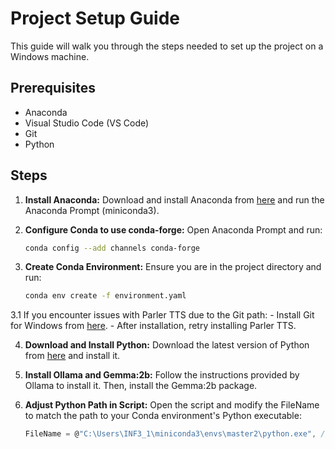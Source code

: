 # Project Setup Guide

This guide will walk you through the steps needed to set up the project on a Windows machine.

## Prerequisites

- Anaconda
- Visual Studio Code (VS Code)
- Git
- Python

## Steps

1. **Install Anaconda:**
   Download and install Anaconda from [here]([https://www.anaconda.com/products/individual](https://docs.anaconda.com/free/miniconda/)) and run the Anaconda Prompt (miniconda3).

2. **Configure Conda to use conda-forge:**
   Open Anaconda Prompt and run:
   ```sh
   conda config --add channels conda-forge
3. **Create Conda Environment:**
   Ensure you are in the project directory and run:
   ```sh
   conda env create -f environment.yaml

3.1  If you encounter issues with Parler TTS due to the Git path:
      - Install Git for Windows from [here](https://gitforwindows.org/).
      - After installation, retry installing Parler TTS.  
      
4. **Download and Install Python:**
   Download the latest version of Python from [here](https://www.python.org/downloads/) and install it.

5. **Install Ollama and Gemma:2b:**
   Follow the instructions provided by Ollama to install it. Then, install the Gemma:2b package.

6. **Adjust Python Path in Script:**
   Open the script and modify the FileName to match the path to your Conda environment's Python executable:
   ```csharp
   FileName = @"C:\Users\INF3_1\miniconda3\envs\master2\python.exe", // Path to the Conda environment's Python executable
